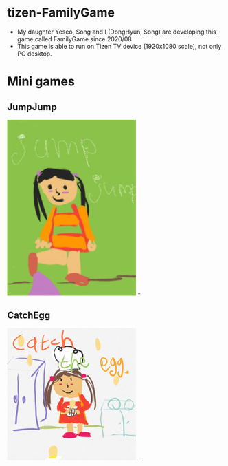 # tizen-FamilyGame
 - My daughter Yeseo, Song and I (DongHyun, Song) are developing this game called FamilyGame since 2020/08
 - This game is able to run on Tizen TV device (1920x1080 scale), not only PC desktop.
 
# Mini games
## JumpJump
 <img src='./images/jump_jump.jpg' border=0 width=300>
 -
 
## CatchEgg
 <img src='./images/catch_eggs.jpg' border=0 width=300>
 - 
